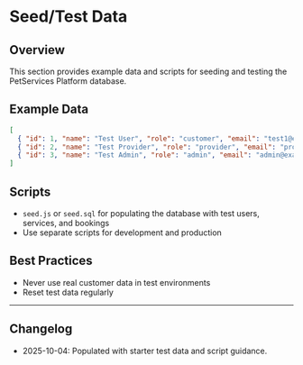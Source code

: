 # Seed/Test Data

## Overview
This section provides example data and scripts for seeding and testing the PetServices Platform database.

## Example Data
```json
[
  { "id": 1, "name": "Test User", "role": "customer", "email": "test1@example.com" },
  { "id": 2, "name": "Test Provider", "role": "provider", "email": "provider1@example.com" },
  { "id": 3, "name": "Test Admin", "role": "admin", "email": "admin@example.com" }
]
```

## Scripts
- `seed.js` or `seed.sql` for populating the database with test users, services, and bookings
- Use separate scripts for development and production

## Best Practices
- Never use real customer data in test environments
- Reset test data regularly

---
## Changelog
- 2025-10-04: Populated with starter test data and script guidance.